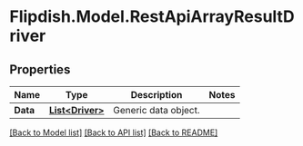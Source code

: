 # Flipdish.Model.RestApiArrayResultDriver
## Properties

Name | Type | Description | Notes
------------ | ------------- | ------------- | -------------
**Data** | [**List&lt;Driver&gt;**](Driver.md) | Generic data object. | 

[[Back to Model list]](../README.md#documentation-for-models) [[Back to API list]](../README.md#documentation-for-api-endpoints) [[Back to README]](../README.md)

